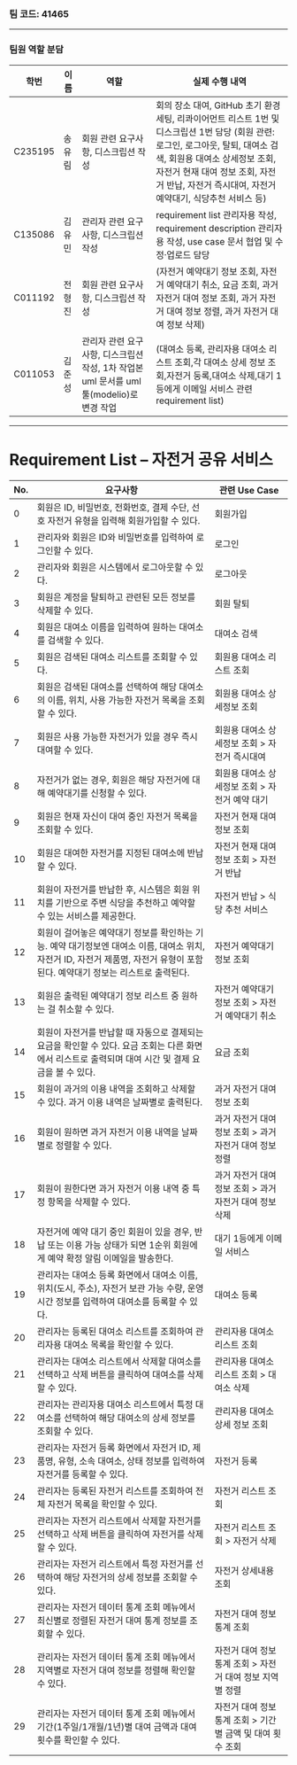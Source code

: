 ### 팀 코드: 41465

---

### 팀원 역할 분담
| 학번 | 이름 | 역할 | 실제 수행 내역 |
|------|------|------|----------------|
| C235195 | 송유림 | 회원 관련 요구사항, 디스크립션 작성 | 회의 장소 대여, GitHub 초기 환경 세팅, 리콰이어먼트 리스트 1번 및 디스크립션 1번 담당 (회원 관련: 로그인, 로그아웃, 탈퇴, 대여소 검색, 회원용 대여소 상세정보 조회, 자전거 현재 대여 정보 조회, 자전거 반납, 자전거 즉시대여, 자전거 예약대기, 식당추천 서비스 등) |
| C135086 | 김유민 | 관리자 관련 요구사항, 디스크립션 작성 | requirement list 관리자용 작성, requirement description 관리자용 작성, use case 문서 협업 및 수정·업로드 담당 |
| C011192 | 전형진 | 회원 관련 요구사항, 디스크립션 작성 | (자전거 예약대기 정보 조회, 자전거 예약대기 취소, 요금 조회, 과거 자전거 대여 정보 조회, 과거 자전거 대여 정보 정렬, 과거 자전거 대여 정보 삭제) |
| C011053 | 김준성 | 관리자 관련 요구사항, 디스크립션 작성, 1차 작업본 uml 문서를 uml툴(modelio)로 변경 작업 | (대여소 등록, 관리자용 대여소 리스트 조회,각 대여소 상세 정보 조회,자전거 둥록,대여소 삭제,대기 1등에게 이메일 서비스 관련requirement list) |  
---

# Requirement List – 자전거 공유 서비스

| No. | 요구사항 | 관련 Use Case |
|-----|----------|----------------|
| 0 | 회원은 ID, 비밀번호, 전화번호, 결제 수단, 선호 자전거 유형을 입력해 회원가입할 수 있다. | 회원가입 |
| 1 | 관리자와 회원은 ID와 비밀번호를 입력하여 로그인할 수 있다. | 로그인 |
| 2 | 관리자와 회원은 시스템에서 로그아웃할 수 있다. | 로그아웃 |
| 3 | 회원은 계정을 탈퇴하고 관련된 모든 정보를 삭제할 수 있다. | 회원 탈퇴 |
| 4 | 회원은 대여소 이름을 입력하여 원하는 대여소를 검색할 수 있다. | 대여소 검색 |
| 5 | 회원은 검색된 대여소 리스트를 조회할 수 있다. | 회원용 대여소 리스트 조회 | 
| 6 | 회원은 검색된 대여소를 선택하여 해당 대여소의 이름, 위치, 사용 가능한 자전거 목록을 조회할 수 있다. | 회원용 대여소 상세정보 조회 |
| 7 | 회원은 사용 가능한 자전거가 있을 경우 즉시 대여할 수 있다. | 회원용 대여소 상세정보 조회 > 자전거 즉시대여 |
| 8 | 자전거가 없는 경우, 회원은 해당 자전거에 대해 예약대기를 신청할 수 있다. | 회원용 대여소 상세정보 조회 > 자전거 예약 대기 |
| 9 | 회원은 현재 자신이 대여 중인 자전거 목록을 조회할 수 있다. | 자전거 현재 대여 정보 조회 |
| 10 | 회원은 대여한 자전거를 지정된 대여소에 반납할 수 있다. | 자전거 현재 대여 정보 조회 > 자전거 반납 |
| 11 | 회원이 자전거를 반납한 후, 시스템은 회원 위치를 기반으로 주변 식당을 추천하고 예약할 수 있는 서비스를 제공한다. | 자전거 반납 > 식당 추천 서비스 |
| 12 | 회원이 걸어놓은 예약대기 정보를 확인하는 기능. 예약 대기정보엔 대여소 이름, 대여소 위치, 자전거 ID, 자전거 제품명, 자전거 유형이 포함된다. 예약대기 정보는 리스트로 출력된다. | 자전거 예약대기 정보 조회 |
| 13 | 회원은 출력된 예약대기 정보 리스트 중 원하는 걸 취소할 수 있다.  | 자전거 예약대기 정보 조회 > 자전거 예약대기 취소 |
| 14 | 회원이 자전거를 반납할 때 자동으로 결제되는 요금을 확인할 수 있다. 요금 조회는 다른 화면에서 리스트로 출력되며 대여 시간 및 결제 요금을 볼 수 있다. | 요금 조회 |
| 15 | 회원이 과거의 이용 내역을 조회하고 삭제할 수 있다. 과거 이용 내역은 날짜별로 출력된다. | 과거 자전거 대여 정보 조회 |
| 16 | 회원이 원하면 과거 자전거 이용 내역을 날짜별로 정렬할 수 있다. | 과거 자전거 대여 정보 조회 > 과거 자전거 대여 정보 정렬 |
| 17 | 회원이 원한다면 과거 자전거 이용 내역 중 특정 항목을 삭제할 수 있다. | 과거 자전거 대여 정보 조회 > 과거 자전거 대여 정보 삭제 |
| 18 | 자전거에 예약 대기 중인 회원이 있을 경우, 반납 또는 이용 가능 상태가 되면 1순위 회원에게 예약 확정 알림 이메일을 발송한다. | 대기 1등에게 이메일 서비스 |
| 19 | 관리자는 대여소 등록 화면에서 대여소 이름, 위치(도시, 주소), 자전거 보관 가능 수량, 운영 시간 정보를 입력하여 대여소를 등록할 수 있다. | 대여소 등록 |
| 20 | 관리자는 등록된 대여소 리스트를 조회하여 관리자용 대여소 목록을 확인할 수 있다. | 관리자용 대여소 리스트 조회 |
| 21 | 관리자는 대여소 리스트에서 삭제할 대여소를 선택하고 삭제 버튼을 클릭하여 대여소를 삭제할 수 있다. | 관리자용 대여소 리스트 조회 > 대여소 삭제 |
| 22 | 관리자는 관리자용 대여소 리스트에서 특정 대여소를 선택하여 해당 대여소의 상세 정보를 조회할 수 있다. | 관리자용 대여소 상세 정보 조회 |
| 23 | 관리자는 자전거 등록 화면에서 자전거 ID, 제품명, 유형, 소속 대여소, 상태 정보를 입력하여 자전거를 등록할 수 있다. | 자전거 등록 |
| 24 | 관리자는 등록된 자전거 리스트를 조회하여 전체 자전거 목록을 확인할 수 있다. | 자전거 리스트 조회 |
| 25 | 관리자는 자전거 리스트에서 삭제할 자전거를 선택하고 삭제 버튼을 클릭하여 자전거를 삭제할 수 있다. | 자전거 리스트 조회 > 자전거 삭제 |
| 26 | 관리자는 자전거 리스트에서 특정 자전거를 선택하여 해당 자전거의 상세 정보를 조회할 수 있다. | 자전거 상세내용 조회 |
| 27 | 관리자는 자전거 데이터 통계 조회 메뉴에서 최신별로 정렬된 자전거 대여 통계 정보를 조회할 수 있다. | 자전거 대여 정보 통계 조회 |
| 28 | 관리자는 자전거 데이터 통계 조회 메뉴에서 지역별로 자전거 대여 정보를 정렬해 확인할 수 있다. | 자전거 대여 정보 통계 조회 > 자전거 대여 정보 지역별 정렬 |
| 29 | 관리자는 자전거 데이터 통계 조회 메뉴에서 기간(1주일/1개월/1년)별 대여 금액과 대여 횟수를 확인할 수 있다. | 자전거 대여 정보 통계 조회 > 기간별 금액 및 대여 횟수 조회 |

